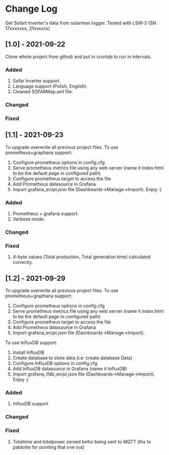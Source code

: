 # Change Log
Get Sofart Inverter's data from solarman logger.
Tested with LSW-3 (SN 17xxxxxxx, 21xxxxxx)
 
## [1.0] - 2021-09-22
Clone whole project from github and put in crontab to run in intervals.

### Added
1. Sofar Inverter support.
2. Language support (Polish, English).
3. Cleaned SOFARMap.xml file.
 
### Changed
 
### Fixed

## [1.1] - 2021-09-23
To upgrade overwrite all previous project files.
To use prometheus+graphana support:
1. Configure prometheus options in config.cfg
2. Serve prometheus metrics file using any web server (name it index.html to be the default page in configured path)
3. Configure prometheus target to access the file
4. Add Prometheus datasource in Grafana
5. Import grafana_en/pl.json file (Dashboards->Manage->Import).
Enjoy :)

### Added
1. Prometheus + grafana support.
2. Verbose mode.
 
### Changed
 
### Fixed
1. 4-byte values (Total production, Total generation time) calculated correctly.

## [1.2] - 2021-09-29
To upgrade overwrite all previous project files.
To use prometheus+graphana support:
1. Configure prometheus options in config.cfg
2. Serve prometheus metrics file using any web server (name it index.html to be the default page in configured path)
3. Configure prometheus target to access the file
4. Add Prometheus datasource in Grafana
5. Import grafana_en/pl.json file (Dashboards->Manage->Import).

To use InfluxDB support:
1. Install InfluxDB
2. Create database to store data (i.e: create database Data)
3. Configure InfluxDB options in config.cfg
4. Add InfluxDB datasource in Grafana (name it InfluxDB)
5. Import grafana_ifdb_en/pl.json file (Dashboards->Manage->Import).
Enjoy :)

### Added
1. InfluxDB support

### Changed

### Fixed
1. Totaltime and totalpower zeroed befor being sent to MQTT (thx to pablolite for pointing that one out)
